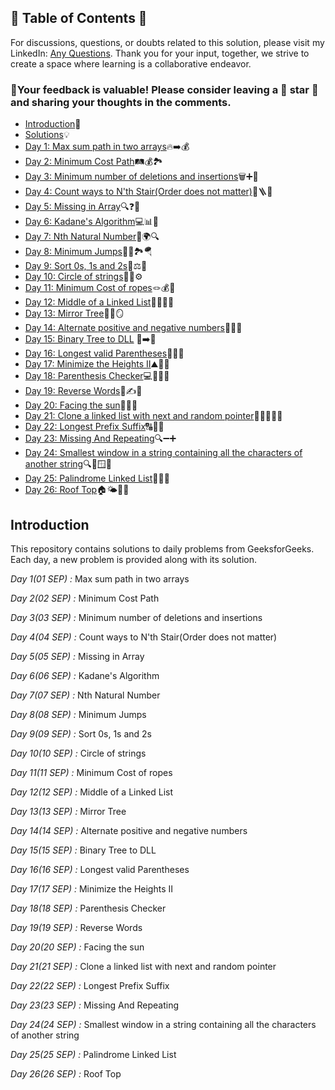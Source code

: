 ## 📜 Table of Contents 📜

For discussions, questions, or doubts related to this solution, please visit my LinkedIn: [Any Questions](https://www.linkedin.com/in/het-patel-8b110525a/). Thank you for your input, together, we strive to create a space where learning is a collaborative endeavor.

### 🔮Your feedback is valuable! Please consider leaving a 🌟 star 🌟 and sharing your thoughts in the comments.

- [Introduction](https://github.com/Hunterdii/GeeksforGeeks-POTD/blob/main/README.md)📝
- [Solutions](https://github.com/Hunterdii/GeeksforGeeks-POTD/tree/main/September%202024%20GFG%20SOLUTION)💡
- [Day 1: Max sum path in two arrays](https://github.com/Hunterdii/GeeksforGeeks-POTD/blob/main/September%202024%20GFG%20SOLUTION/01(Sep)%20Max%20sum%20path%20in%20two%20arrays.md)🔥➡️💰
- [Day 2: Minimum Cost Path](https://github.com/Hunterdii/GeeksforGeeks-POTD/blob/main/September%202024%20GFG%20SOLUTION/02(Sep)%20Minimum%20Cost%20Path.md)🛤️💰🏞️
- [Day 3: Minimum number of deletions and insertions](https://github.com/Hunterdii/GeeksforGeeks-POTD/blob/main/September%202024%20GFG%20SOLUTION/03(Sep)%20Minimum%20number%20of%20deletions%20and%20insertions.md)🗑️➕📝
- [Day 4: Count ways to N'th Stair(Order does not matter)](https://github.com/Hunterdii/GeeksforGeeks-POTD/blob/main/September%202024%20GFG%20SOLUTION/04(Sep)%20Count%20ways%20to%20N'th%20Stair(Order%20does%20not%20matter).md)👟🪜🏁
- [Day 5: Missing in Array](https://github.com/Hunterdii/GeeksforGeeks-POTD/blob/main/September%202024%20GFG%20SOLUTION/05(Sep)%20Missing%20in%20Array.md)🔍❓🧩
- [Day 6: Kadane's Algorithm](https://github.com/Hunterdii/GeeksforGeeks-POTD/blob/main/September%202024%20GFG%20SOLUTION/06(Sep)%20Kadane's%20Algorithm.md)💻📊🔢
- [Day 7: Nth Natural Number](https://github.com/Hunterdii/GeeksforGeeks-POTD/blob/main/September%202024%20GFG%20SOLUTION/07(Sep)%20Nth%20Natural%20Number.md)🔢🌍🔍
- [Day 8: Minimum Jumps](https://github.com/Hunterdii/GeeksforGeeks-POTD/blob/main/September%202024%20GFG%20SOLUTION/08(Sep)%20Minimum%20Jumps.md)🏃‍♀️🏞️🪂
- [Day 9: Sort 0s, 1s and 2s](https://github.com/Hunterdii/GeeksforGeeks-POTD/blob/main/September%202024%20GFG%20SOLUTION/09(Sep)%20Sort%200s%2C%201s%20and%202s.md)🚦⚖️🔢
- [Day 10: Circle of strings](https://github.com/Hunterdii/GeeksforGeeks-POTD/blob/main/September%202024%20GFG%20SOLUTION/10(Sep)%20Circle%20of%20strings.md)🔄🔗⚙️
- [Day 11: Minimum Cost of ropes](https://github.com/Hunterdii/GeeksforGeeks-POTD/blob/main/September%202024%20GFG%20SOLUTION/11(Sep)%20Minimum%20Cost%20of%20ropes.md)🪢💰🧮
- [Day 12: Middle of a Linked List](https://github.com/Hunterdii/GeeksforGeeks-POTD/blob/main/September%202024%20GFG%20SOLUTION/12(Sep)%20Middle%20of%20a%20Linked%20List.md)🐢🏃‍♂️🔗
- [Day 13: Mirror Tree](https://github.com/Hunterdii/GeeksforGeeks-POTD/blob/main/September%202024%20GFG%20SOLUTION/13(Sep)%20Mirror%20Tree.md)🌳🔄🪞
- [Day 14: Alternate positive and negative numbers](https://github.com/Hunterdii/GeeksforGeeks-POTD/blob/main/September%202024%20GFG%20SOLUTION/14(Sep)%20Alternate%20positive%20and%20negative%20numbers.md)🔄➕➖
- [Day 15: Binary Tree to DLL](https://github.com/Hunterdii/GeeksforGeeks-POTD/blob/main/September%202024%20GFG%20SOLUTION/15(Sep)%20Binary%20Tree%20to%20DLL.md)
🌳➡️📜
- [Day 16: Longest valid Parentheses](https://github.com/Hunterdii/GeeksforGeeks-POTD/blob/main/September%202024%20GFG%20SOLUTION/16(Sep)%20Longest%20valid%20Parentheses.md)🧩🟰✅
- [Day 17: Minimize the Heights II](https://github.com/Hunterdii/GeeksforGeeks-POTD/blob/main/September%202024%20GFG%20SOLUTION/17(Sep)%20Minimize%20the%20Heights%20II.md)⛰️📏🎯
- [Day 18: Parenthesis Checker](https://github.com/Hunterdii/GeeksforGeeks-POTD/blob/main/September%202024%20GFG%20SOLUTION/18(Sep)%20Parenthesis%20Checker.md)💻📑👨‍💻
- [Day 19: Reverse Words](https://github.com/Hunterdii/GeeksforGeeks-POTD/blob/main/September%202024%20GFG%20SOLUTION/19(Sep)%20Reverse%20Words.md)🔄✍️📜
- [Day 20: Facing the sun](https://github.com/Hunterdii/GeeksforGeeks-POTD/blob/main/September%202024%20GFG%20SOLUTION/20(Sep)%20Facing%20the%20sun.md)🌅👀👷
- [Day 21: Clone a linked list with next and random pointer](https://github.com/Hunterdii/GeeksforGeeks-POTD/blob/main/September%202024%20GFG%20SOLUTION/21(Sep)%20Clone%20a%20linked%20list%20with%20next%20and%20random%20pointer.md)🔗🎲🧑‍🤝‍🧑
- [Day 22: Longest Prefix Suffix](https://github.com/Hunterdii/GeeksforGeeks-POTD/blob/main/September%202024%20GFG%20SOLUTION/22(Sep)%20Longest%20Prefix%20Suffix.md)🔠🧵🔗
- [Day 23: Missing And Repeating](https://github.com/Hunterdii/GeeksforGeeks-POTD/blob/main/September%202024%20GFG%20SOLUTION/23(Sep)%20Missing%20And%20Repeating.md)🔍➖➕
- [Day 24: Smallest window in a string containing all the characters of another string](https://github.com/Hunterdii/GeeksforGeeks-POTD/blob/main/September%202024%20GFG%20SOLUTION/24(Sep)%20Smallest%20window%20in%20a%20string%20containing%20all%20the%20characters%20of%20another%20string.md)🔍📜🪟🔡
- [Day 25: Palindrome Linked List](https://github.com/Hunterdii/GeeksforGeeks-POTD/blob/main/September%202024%20GFG%20SOLUTION/25(Sep)%20Palindrome%20Linked%20List.md)🔄📝🔗
- [Day 26: Roof Top](https://github.com/Hunterdii/GeeksforGeeks-POTD/blob/main/September%202024%20GFG%20SOLUTION/26(Sep)%20Roof%20Top.md)🏠🌤️🚶‍♂️

 ## Introduction

This repository contains solutions to daily problems from GeeksforGeeks. Each day, a new problem is provided along with its solution.

*Day 1(01 SEP) :* Max sum path in two arrays

*Day 2(02 SEP) :* Minimum Cost Path

*Day 3(03 SEP) :* Minimum number of deletions and insertions

*Day 4(04 SEP) :* Count ways to N'th Stair(Order does not matter)

*Day 5(05 SEP) :* Missing in Array

*Day 6(06 SEP) :* Kadane's Algorithm

*Day 7(07 SEP) :* Nth Natural Number

*Day 8(08 SEP) :* Minimum Jumps

*Day 9(09 SEP) :* Sort 0s, 1s and 2s

*Day 10(10 SEP) :* Circle of strings

*Day 11(11 SEP) :* Minimum Cost of ropes

*Day 12(12 SEP) :* Middle of a Linked List

*Day 13(13 SEP) :* Mirror Tree

*Day 14(14 SEP) :* Alternate positive and negative numbers

*Day 15(15 SEP) :* Binary Tree to DLL

*Day 16(16 SEP) :* Longest valid Parentheses

*Day 17(17 SEP) :* Minimize the Heights II

*Day 18(18 SEP) :* Parenthesis Checker

*Day 19(19 SEP) :* Reverse Words

*Day 20(20 SEP) :* Facing the sun

*Day 21(21 SEP) :* Clone a linked list with next and random pointer

*Day 22(22 SEP) :* Longest Prefix Suffix

*Day 23(23 SEP) :* Missing And Repeating

*Day 24(24 SEP) :* Smallest window in a string containing all the characters of another string

*Day 25(25 SEP) :* Palindrome Linked List

*Day 26(26 SEP) :* Roof Top
